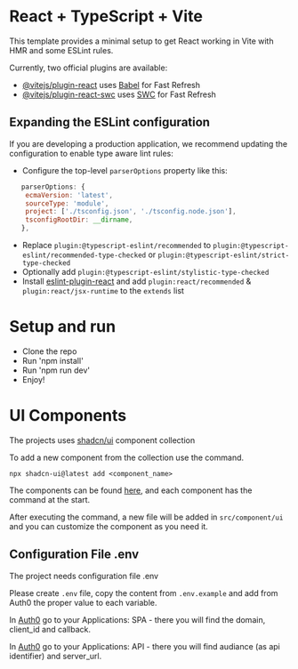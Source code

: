 # React + TypeScript + Vite

This template provides a minimal setup to get React working in Vite with HMR and some ESLint rules.

Currently, two official plugins are available:

- [@vitejs/plugin-react](https://github.com/vitejs/vite-plugin-react/blob/main/packages/plugin-react/README.md) uses [Babel](https://babeljs.io/) for Fast Refresh
- [@vitejs/plugin-react-swc](https://github.com/vitejs/vite-plugin-react-swc) uses [SWC](https://swc.rs/) for Fast Refresh

## Expanding the ESLint configuration

If you are developing a production application, we recommend updating the configuration to enable type aware lint rules:

- Configure the top-level `parserOptions` property like this:

```js
   parserOptions: {
    ecmaVersion: 'latest',
    sourceType: 'module',
    project: ['./tsconfig.json', './tsconfig.node.json'],
    tsconfigRootDir: __dirname,
   },
```

- Replace `plugin:@typescript-eslint/recommended` to `plugin:@typescript-eslint/recommended-type-checked` or `plugin:@typescript-eslint/strict-type-checked`
- Optionally add `plugin:@typescript-eslint/stylistic-type-checked`
- Install [eslint-plugin-react](https://github.com/jsx-eslint/eslint-plugin-react) and add `plugin:react/recommended` & `plugin:react/jsx-runtime` to the `extends` list

# Setup and run

- Clone the repo
- Run 'npm install'
- Run 'npm run dev'
- Enjoy!


# UI Components

The projects uses [shadcn/ui]() component collection

To add a new component from the collection use the command.

` npx shadcn-ui@latest add <component_name> `

The components can be found [here](https://ui.shadcn.com/docs/components/), and each component has the command at the start.


After executing the command, a new file will be added in `src/component/ui` and you can customize the component as you need it.

## Configuration File .env

The project needs configuration file .env

Please create `.env` file, copy the content from `.env.example` and add from Auth0 the proper value to each variable.

In [Auth0](https://auth0.com/) go to your Applications: SPA - there you will find the domain, client_id and callback.

In [Auth0](https://auth0.com/) go to your Applications: API - there you will find audiance (as api identifier) and server_url.